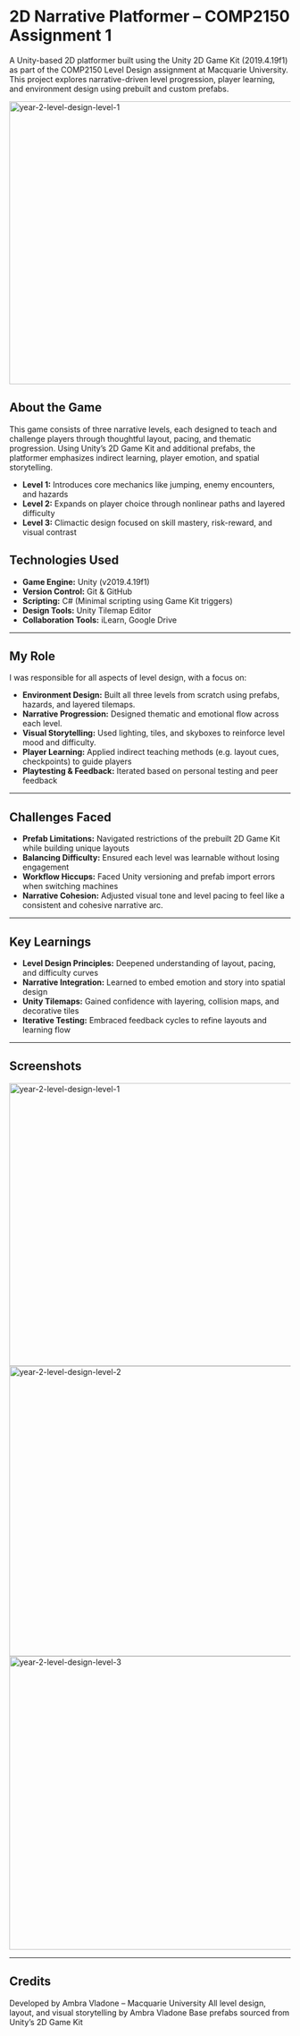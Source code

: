 # 2D Narrative Platformer – COMP2150 Assignment 1

A Unity-based 2D platformer built using the Unity 2D Game Kit (2019.4.19f1) as part of the COMP2150 Level Design assignment at Macquarie University. This project explores narrative-driven level progression, player learning, and environment design using prebuilt and custom prefabs.

<img width="1156" height="506" alt="year-2-level-design-level-1" src="https://github.com/user-attachments/assets/4f214da5-2ac6-4b3c-9a1a-983774396509" />

## About the Game

This game consists of three narrative levels, each designed to teach and challenge players through thoughtful layout, pacing, and thematic progression. Using Unity’s 2D Game Kit and additional prefabs, the platformer emphasizes indirect learning, player emotion, and spatial storytelling.

- **Level 1:** Introduces core mechanics like jumping, enemy encounters, and hazards
- **Level 2:** Expands on player choice through nonlinear paths and layered difficulty
- **Level 3:** Climactic design focused on skill mastery, risk-reward, and visual contrast

## Technologies Used

- **Game Engine:** Unity (v2019.4.19f1)
- **Version Control:** Git & GitHub
- **Scripting:** C# (Minimal scripting using Game Kit triggers)
- **Design Tools:** Unity Tilemap Editor
- **Collaboration Tools:** iLearn, Google Drive

---

## My Role

I was responsible for all aspects of level design, with a focus on:

- **Environment Design:** Built all three levels from scratch using prefabs, hazards, and layered tilemaps.
- **Narrative Progression:** Designed thematic and emotional flow across each level.
- **Visual Storytelling:** Used lighting, tiles, and skyboxes to reinforce level mood and difficulty.
- **Player Learning:** Applied indirect teaching methods (e.g. layout cues, checkpoints) to guide players
- **Playtesting & Feedback:** Iterated based on personal testing and peer feedback

---

## Challenges Faced

- **Prefab Limitations:** Navigated restrictions of the prebuilt 2D Game Kit while building unique layouts
- **Balancing Difficulty:** Ensured each level was learnable without losing engagement
- **Workflow Hiccups:** Faced Unity versioning and prefab import errors when switching machines
- **Narrative Cohesion:** Adjusted visual tone and level pacing to feel like a consistent and cohesive narrative arc. 

---

## Key Learnings

- **Level Design Principles:** Deepened understanding of layout, pacing, and difficulty curves
- **Narrative Integration:** Learned to embed emotion and story into spatial design
- **Unity Tilemaps:** Gained confidence with layering, collision maps, and decorative tiles
- **Iterative Testing:** Embraced feedback cycles to refine layouts and learning flow

---

## Screenshots

<img width="1156" height="506" alt="year-2-level-design-level-1" src="https://github.com/user-attachments/assets/5e50ba77-2fc9-44d2-a416-080197931ed3" />

<img width="1172" height="519" alt="year-2-level-design-level-2" src="https://github.com/user-attachments/assets/c8f7ff40-6179-406a-9623-86d5cbab331c" />

<img width="1175" height="525" alt="year-2-level-design-level-3" src="https://github.com/user-attachments/assets/3c5db086-0ccb-4edf-ae9d-6d1398bd63be" />

---

## Credits

Developed by Ambra Vladone – Macquarie University
All level design, layout, and visual storytelling by Ambra Vladone
Base prefabs sourced from Unity’s 2D Game Kit
